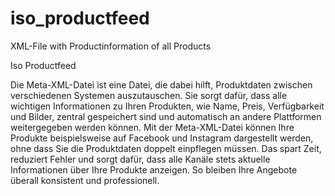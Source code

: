 # iso_productfeed
XML-File with Productinformation of all Products


Iso Productfeed

Die Meta-XML-Datei ist eine Datei, die dabei hilft, Produktdaten zwischen verschiedenen Systemen auszutauschen. Sie sorgt dafür, dass alle wichtigen Informationen zu Ihren Produkten, wie Name, Preis, Verfügbarkeit und Bilder, zentral gespeichert sind und automatisch an andere Plattformen weitergegeben werden können. Mit der Meta-XML-Datei können Ihre Produkte beispielsweise auf Facebook und Instagram dargestellt werden, ohne dass Sie die Produktdaten doppelt einpflegen müssen. Das spart Zeit, reduziert Fehler und sorgt dafür, dass alle Kanäle stets aktuelle Informationen über Ihre Produkte anzeigen. So bleiben Ihre Angebote überall konsistent und professionell.

